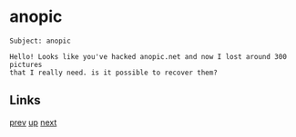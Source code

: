 # anopic

    Subject: anopic

    Hello! Looks like you've hacked anopic.net and now I lost around 300 pictures
    that I really need. is it possible to recover them?

## Links

[prev](2022-02-11.md) [up](../) [next](2022-06-11.md)
